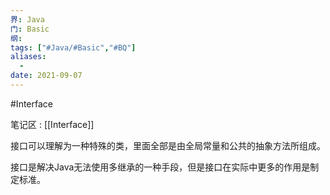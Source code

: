 ```yaml
---
界: Java
门: Basic
纲: 
tags: ["#Java/#Basic","#BQ"]
aliases:
  - 
date: 2021-09-07
---
```

#Interface


笔记区 : [[Interface]]

接口可以理解为一种特殊的类，里面全部是由全局常量和公共的抽象方法所组成。

接口是解决Java无法使用多继承的一种手段，但是接口在实际中更多的作用是制定标准。